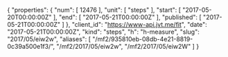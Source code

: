 {
  "properties": {
    "num": [
      12476
    ],
    "unit": [
      "steps"
    ],
    "start": [
      "2017-05-20T00:00:00Z"
    ],
    "end": [
      "2017-05-21T00:00:00Z"
    ],
    "published": [
      "2017-05-21T00:00:00Z"
    ]
  },
  "client_id": "https://www-api.jvt.me/fit",
  "date": "2017-05-21T00:00:00Z",
  "kind": "steps",
  "h": "h-measure",
  "slug": "2017/05/eiw2w",
  "aliases": [
    "/mf2/935810eb-08db-4e21-8819-0c39a500e1f3/",
    "/mf2/2017/05/eiw2w",
    "/mf2/2017/05/eiw2W"
  ]
}
